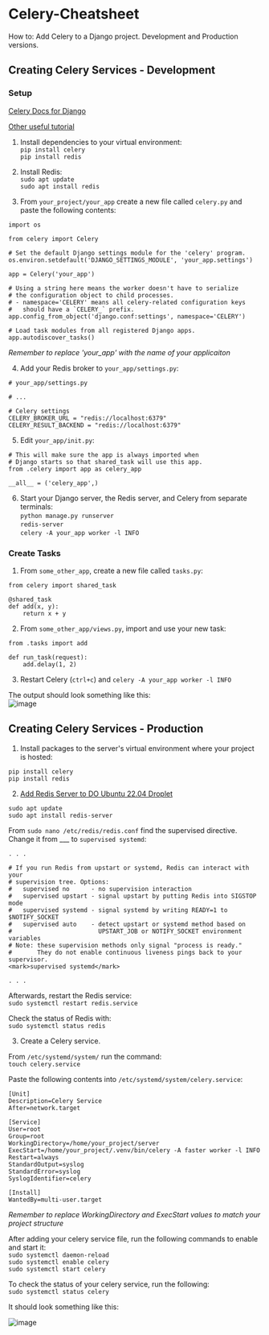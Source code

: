 # Celery-Cheatsheet
How to: Add Celery to a Django project. Development and Production versions.

<h2>Creating Celery Services - Development</h2>  

<h3>Setup</h3>  

[Celery Docs for Django](https://docs.celeryq.dev/en/stable/django/first-steps-with-django.html#django-first-steps)  

[Other useful tutorial](https://realpython.com/asynchronous-tasks-with-django-and-celery/)  

1. Install dependencies to your virtual environment:  
`pip install celery`  
`pip install redis`  

2. Install Redis:  
`sudo apt update`  
`sudo apt install redis`  

3. From `your_project/your_app` create a new file called `celery.py` and paste the following contents:  
```
import os

from celery import Celery

# Set the default Django settings module for the 'celery' program.
os.environ.setdefault('DJANGO_SETTINGS_MODULE', 'your_app.settings')

app = Celery('your_app')

# Using a string here means the worker doesn't have to serialize
# the configuration object to child processes.
# - namespace='CELERY' means all celery-related configuration keys
#   should have a `CELERY_` prefix.
app.config_from_object('django.conf:settings', namespace='CELERY')

# Load task modules from all registered Django apps.
app.autodiscover_tasks()
```  
*Remember to replace 'your_app' with the name of your applicaiton*  

4. Add your Redis broker to `your_app/settings.py`:  

```
# your_app/settings.py

# ...

# Celery settings
CELERY_BROKER_URL = "redis://localhost:6379"
CELERY_RESULT_BACKEND = "redis://localhost:6379"
```  

5. Edit `your_app/init.py`:  

```
# This will make sure the app is always imported when
# Django starts so that shared_task will use this app.
from .celery import app as celery_app

__all__ = ('celery_app',)
```  

6. Start your Django server, the Redis server, and Celery from separate terminals:  
`python manage.py runserver`  
`redis-server`  
`celery -A your_app worker -l INFO`  

<h3>Create Tasks</h3>  

1. From `some_other_app`, create a new file called `tasks.py`:  

```
from celery import shared_task

@shared_task
def add(x, y):
    return x + y
```  

2. From `some_other_app/views.py`, import and use your new task:  

```
from .tasks import add

def run_task(request):
    add.delay(1, 2)
```  

3. Restart Celery (`ctrl+c`) and `celery -A your_app worker -l INFO`  

The output should look something like this:  
![image](https://github.com/sync-Matthew/Faster/assets/109091963/2c61b9f5-c51d-4adf-bbeb-af8dbf2caf4a)  

<h2>Creating Celery Services - Production</h2>  

1. Install packages to the server's virtual environment where your project is hosted:  

`pip install celery`  
`pip install redis`  

2. [Add Redis Server to DO Ubuntu 22.04 Droplet](https://www.digitalocean.com/community/tutorials/how-to-install-and-secure-redis-on-ubuntu-22-04)  

`sudo apt update`  
`sudo apt install redis-server`  

From `sudo nano /etc/redis/redis.conf` find the supervised directive. Change it from ___ to `supervised systemd`:  
```
. . .

# If you run Redis from upstart or systemd, Redis can interact with your
# supervision tree. Options:
#   supervised no      - no supervision interaction
#   supervised upstart - signal upstart by putting Redis into SIGSTOP mode
#   supervised systemd - signal systemd by writing READY=1 to $NOTIFY_SOCKET
#   supervised auto    - detect upstart or systemd method based on
#                        UPSTART_JOB or NOTIFY_SOCKET environment variables
# Note: these supervision methods only signal "process is ready."
#       They do not enable continuous liveness pings back to your supervisor.
<mark>supervised systemd</mark>

. . .
```  

Afterwards, restart the Redis service:  
`sudo systemctl restart redis.service`  

Check the status of Redis with:  
`sudo systemctl status redis`  

3. Create a Celery service.  

From `/etc/systemd/system/` run the command:  
`touch celery.service`  

Paste the following contents into `/etc/systemd/system/celery.service`:  

```
[Unit]
Description=Celery Service
After=network.target

[Service]
User=root
Group=root
WorkingDirectory=/home/your_project/server
ExecStart=/home/your_project/.venv/bin/celery -A faster worker -l INFO
Restart=always
StandardOutput=syslog
StandardError=syslog
SyslogIdentifier=celery

[Install]
WantedBy=multi-user.target
```  

*Remember to replace WorkingDirectory and ExecStart values to match your project structure*  

After adding your celery service file, run the following commands to enable and start it:  
`sudo systemctl daemon-reload`  
`sudo systemctl enable celery`  
`sudo systemctl start celery`  

To check the status of your celery service, run the following:  
`sudo systemctl status celery`  

It should look something like this:  

![image](https://github.com/sync-Matthew/Faster/assets/109091963/9bf8ac7c-868d-4e52-a72b-4d72f1e57643)  
